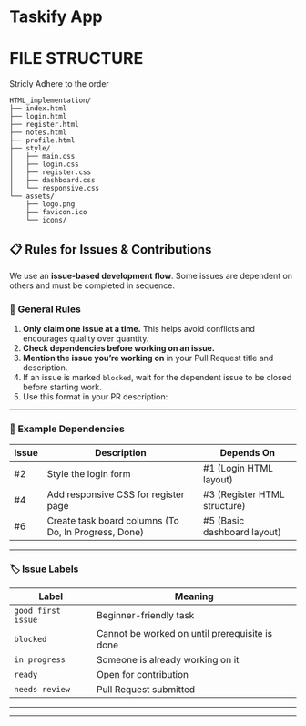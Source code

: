 # Taskify App

# FILE STRUCTURE
Stricly Adhere to the order

```pgsql
HTML_implementation/
├── index.html
├── login.html
├── register.html
├── notes.html
├── profile.html
├── style/
│   ├── main.css
│   ├── login.css
│   ├── register.css
│   ├── dashboard.css
│   └── responsive.css
└── assets/
    ├── logo.png
    ├── favicon.ico
    └── icons/

```

## 📋 Rules for Issues & Contributions

We use an **issue-based development flow**. Some issues are dependent on others and must be completed in sequence.

### 📌 General Rules

1. **Only claim one issue at a time.** This helps avoid conflicts and encourages quality over quantity.
2. **Check dependencies before working on an issue.**
3. **Mention the issue you’re working on** in your Pull Request title and description.
4. If an issue is marked `blocked`, wait for the dependent issue to be closed before starting work.
5. Use this format in your PR description:

---

### 🔗 Example Dependencies

| Issue | Description | Depends On |
|-------|-------------|------------|
| #2    | Style the login form | #1 (Login HTML layout) |
| #4    | Add responsive CSS for register page | #3 (Register HTML structure) |
| #6    | Create task board columns (To Do, In Progress, Done) | #5 (Basic dashboard layout) |

 
---

### 🏷️ Issue Labels

| Label         | Meaning                                |
|---------------|----------------------------------------|
| `good first issue` | Beginner-friendly task             |
| `blocked`     | Cannot be worked on until prerequisite is done |
| `in progress` | Someone is already working on it        |
| `ready`       | Open for contribution                   |
| `needs review`| Pull Request submitted                  |

---




---
